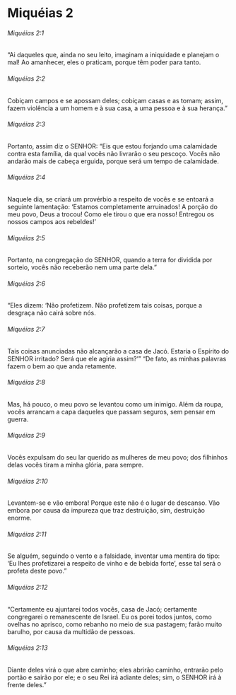 # Miquéias 2

###### Miquéias 2:1

“Ai daqueles que, ainda no seu leito, imaginam a iniquidade e planejam o mal! Ao amanhecer, eles o praticam, porque têm poder para tanto.

###### Miquéias 2:2

Cobiçam campos e se apossam deles; cobiçam casas e as tomam; assim, fazem violência a um homem e à sua casa, a uma pessoa e à sua herança.”

###### Miquéias 2:3

Portanto, assim diz o SENHOR: “Eis que estou forjando uma calamidade contra esta família, da qual vocês não livrarão o seu pescoço. Vocês não andarão mais de cabeça erguida, porque será um tempo de calamidade.

###### Miquéias 2:4

Naquele dia, se criará um provérbio a respeito de vocês e se entoará a seguinte lamentação: ‘Estamos completamente arruinados! A porção do meu povo, Deus a trocou! Como ele tirou o que era nosso! Entregou os nossos campos aos rebeldes!’

###### Miquéias 2:5

Portanto, na congregação do SENHOR, quando a terra for dividida por sorteio, vocês não receberão nem uma parte dela.”

###### Miquéias 2:6

“Eles dizem: ‘Não profetizem. Não profetizem tais coisas, porque a desgraça não cairá sobre nós.

###### Miquéias 2:7

Tais coisas anunciadas não alcançarão a casa de Jacó. Estaria o Espírito do SENHOR irritado? Será que ele agiria assim?’” “De fato, as minhas palavras fazem o bem ao que anda retamente.

###### Miquéias 2:8

Mas, há pouco, o meu povo se levantou como um inimigo. Além da roupa, vocês arrancam a capa daqueles que passam seguros, sem pensar em guerra.

###### Miquéias 2:9

Vocês expulsam do seu lar querido as mulheres de meu povo; dos filhinhos delas vocês tiram a minha glória, para sempre.

###### Miquéias 2:10

Levantem-se e vão embora! Porque este não é o lugar de descanso. Vão embora por causa da impureza que traz destruição, sim, destruição enorme.

###### Miquéias 2:11

Se alguém, seguindo o vento e a falsidade, inventar uma mentira do tipo: ‘Eu lhes profetizarei a respeito de vinho e de bebida forte’, esse tal será o profeta deste povo.”

###### Miquéias 2:12

“Certamente eu ajuntarei todos vocês, casa de Jacó; certamente congregarei o remanescente de Israel. Eu os porei todos juntos, como ovelhas no aprisco, como rebanho no meio de sua pastagem; farão muito barulho, por causa da multidão de pessoas.

###### Miquéias 2:13

Diante deles virá o que abre caminho; eles abrirão caminho, entrarão pelo portão e sairão por ele; e o seu Rei irá adiante deles; sim, o SENHOR irá à frente deles.”

